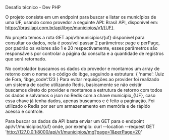 Desafio técnico - Dev PHP

O projeto consiste em um endpoint para buscar e listar os municípios de uma UF, usando como provedor a seguinte API: Brasil API, disponível em:  https://brasilapi.com.br/api/ibge/municipios/v1/{UF}.

No projeto temos a rota GET api/v1/municipios/{uf} disponivel para consultar os dados, nela é possível passar 2 parâmetros: page e perPage, por padrão os valores são 1 e 20 respectivamente, esses parâmetros são responsáveis por controlar a página da consulta e a quantidade de registros que será retornado.

No controlador buscamos os dados do provedor e montamos um array de retorno com o nome e o código do ibge, seguindo a estrutura:
{
‘name’: ‘Juiz de Fora,
‘ibge_code’:123
}
Para evitar requisições ao provider foi realizado um sistema de cache utilizando Redis, basicamente se não existir buscamos direto do provider e montamos a estrutura de retorno com todos os dados e salvamos o json no Redis com a chave municipio_{UF}, caso essa chave já tenha dados, apenas buscamos e é feito a paginação.
Foi utilizado o Redis por ser um armazenamento em memória e de rápido acesso e controle.

Para buscar os dados da API basta enviar um GET para o endpoint api/v1/municipios/{uf} onde, por exemplo:
curl --location --request GET 'http://127.0.0.1:8000/api/v1/municipios/mg?page=1&perPage=20'